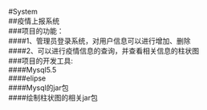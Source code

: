  #System<br>
 ##疫情上报系统<br>
 ###项目的功能：<br>
 ####1、管理员登录系统，对用户信息可以进行增加、删除<br>
 ####2、可以进行疫情信息的查询，并查看相关信息的柱状图<br>
 ###项目的开发工具:<br>
 ####Mysql5.5<br>
 ####elipse<br>
 ####Mysql的jar包<br>
 ####绘制柱状图的相关jar包<br>
